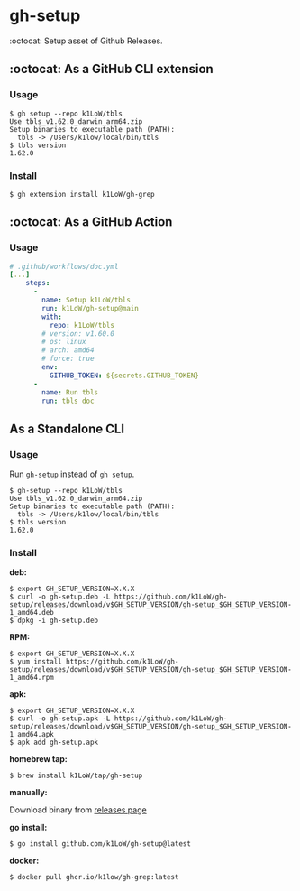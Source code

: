 # gh-setup

:octocat: Setup asset of Github Releases.

## :octocat: As a GitHub CLI extension

### Usage

``` console
$ gh setup --repo k1LoW/tbls
Use tbls_v1.62.0_darwin_arm64.zip
Setup binaries to executable path (PATH):
  tbls -> /Users/k1low/local/bin/tbls
$ tbls version
1.62.0
```

### Install

``` console
$ gh extension install k1LoW/gh-grep
```

## :octocat: As a GitHub Action

### Usage

``` yaml
# .github/workflows/doc.yml
[...]
    steps:
      -
        name: Setup k1LoW/tbls
        run: k1LoW/gh-setup@main
        with:
          repo: k1LoW/tbls
        # version: v1.60.0
        # os: linux
        # arch: amd64
        # force: true
        env:
          GITHUB_TOKEN: ${secrets.GITHUB_TOKEN}
      -
        name: Run tbls
        run: tbls doc
```

## As a Standalone CLI

### Usage

Run `gh-setup` instead of `gh setup`.

``` console
$ gh-setup --repo k1LoW/tbls
Use tbls_v1.62.0_darwin_arm64.zip
Setup binaries to executable path (PATH):
  tbls -> /Users/k1low/local/bin/tbls
$ tbls version
1.62.0
```

### Install

**deb:**

``` console
$ export GH_SETUP_VERSION=X.X.X
$ curl -o gh-setup.deb -L https://github.com/k1LoW/gh-setup/releases/download/v$GH_SETUP_VERSION/gh-setup_$GH_SETUP_VERSION-1_amd64.deb
$ dpkg -i gh-setup.deb
```

**RPM:**

``` console
$ export GH_SETUP_VERSION=X.X.X
$ yum install https://github.com/k1LoW/gh-setup/releases/download/v$GH_SETUP_VERSION/gh-setup_$GH_SETUP_VERSION-1_amd64.rpm
```

**apk:**

``` console
$ export GH_SETUP_VERSION=X.X.X
$ curl -o gh-setup.apk -L https://github.com/k1LoW/gh-setup/releases/download/v$GH_SETUP_VERSION/gh-setup_$GH_SETUP_VERSION-1_amd64.apk
$ apk add gh-setup.apk
```

**homebrew tap:**

```console
$ brew install k1LoW/tap/gh-setup
```

**manually:**

Download binary from [releases page](https://github.com/k1LoW/gh-setup/releases)

**go install:**

```console
$ go install github.com/k1LoW/gh-setup@latest
```

**docker:**

```console
$ docker pull ghcr.io/k1low/gh-grep:latest
```
